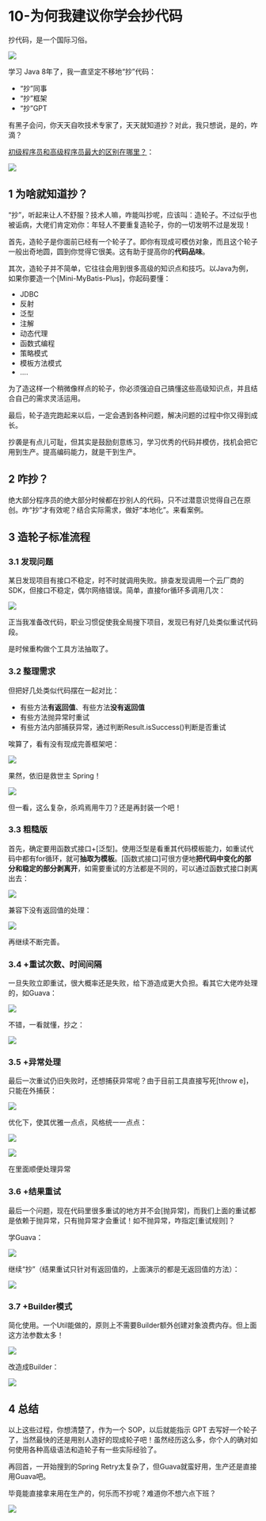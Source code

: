 # 10-为何我建议你学会抄代码

抄代码，是一个国际习俗。

![](https://my-img.javaedge.com.cn/javaedge-blog/2024/06/659320caf29f359a89fd16810fc5c980.png)

学习 Java 8年了，我一直坚定不移地“抄”代码：

- “抄”同事
- “抄”框架
- “抄”GPT

有黑子会问，你天天自吹技术专家了，天天就知道抄？对此，我只想说，是的，咋滴？

[初级程序员和高级程序员最大的区别在哪里？](https://www.zhihu.com/question/535763440/answer/3520330595)：

![](https://my-img.javaedge.com.cn/javaedge-blog/2024/06/e2d3242dd61a78244877ab66232f1922.png)

## 1 为啥就知道抄？

“抄”，听起来让人不舒服？技术人嘛，咋能叫抄呢，应该叫：造轮子。不过似乎也被诟病，大佬们肯定劝你：年轻人不要重复造轮子，你的一切发明不过是发现！

首先，造轮子是你面前已经有一个轮子了。即你有现成可模仿对象，而且这个轮子一般出奇地圆，圆到你觉得它很美。这有助于提高你的**代码品味**。

其次，造轮子并不简单，它往往会用到很多高级的知识点和技巧。以Java为例，如果你要造一个[Mini-MyBatis-Plus]，你起码要懂：

- JDBC
- 反射
- 泛型
- 注解
- 动态代理
- 函数式编程
- 策略模式
- 模板方法模式
- ....

为了造这样一个稍微像样点的轮子，你必须强迫自己搞懂这些高级知识点，并且结合自己的需求灵活运用。

最后，轮子造完跑起来以后，一定会遇到各种问题，解决问题的过程中你又得到成长。

抄袭是有点儿可耻，但其实是鼓励刻意练习，学习优秀的代码并模仿，找机会把它用到生产。提高编码能力，就是干到生产。

## 2 咋抄？

绝大部分程序员的绝大部分时候都在抄别人的代码，只不过潜意识觉得自己在原创。咋“抄”才有效呢？结合实际需求，做好“本地化”。来看案例。

## 3 造轮子标准流程

### 3.1 发现问题

某日发现项目有接口不稳定，时不时就调用失败。排查发现调用一个云厂商的SDK，但接口不稳定，偶尔网络错误。简单，直接for循环多调用几次：

![](https://my-img.javaedge.com.cn/javaedge-blog/2024/06/ec439712d1cf0218553873e794045f87.jpg)

正当我准备改代码，职业习惯促使我全局搜下项目，发现已有好几处类似重试代码段。

是时候重构做个工具方法抽取了。

### 3.2 整理需求

但把好几处类似代码摆在一起对比：

- 有些方法**有返回值**、有些方法**没有返回值**
- 有些方法抛异常时重试
- 有些方法内部捕获异常，通过判断Result.isSuccess()判断是否重试

唉算了，看有没有现成完善框架吧：

![](https://my-img.javaedge.com.cn/javaedge-blog/2024/06/33933d63ba159106ee2c7c5134cdf820.png)

果然，依旧是救世主 Spring！

![](https://my-img.javaedge.com.cn/javaedge-blog/2024/06/c3904a395e54ba3ac6c41da272f7e067.jpg)

但一看，这么复杂，杀鸡焉用牛刀？还是再封装一个吧！

### 3.3 粗糙版

首先，确定要用函数式接口+[泛型]。使用泛型是看重其代码模板能力，如重试代码中都有for循环，就可**抽取为模板**。[函数式接口]可很方便地**把代码中变化的部分和稳定的部分剥离开**，如需要重试的方法都是不同的，可以通过函数式接口剥离出去：

![](https://my-img.javaedge.com.cn/javaedge-blog/2024/06/77a3b84aa75582b0f53521f26ce26e73.jpg)

兼容下没有返回值的处理：

![](https://my-img.javaedge.com.cn/javaedge-blog/2024/06/bea04eefe1b913c18c57458b2744a722.jpg)

再继续不断完善。

### 3.4 +重试次数、时间间隔

一旦失败立即重试，很大概率还是失败，给下游造成更大负担。看其它大佬咋处理的，如Guava：

![](https://my-img.javaedge.com.cn/javaedge-blog/2024/06/5e39ce99901615fc97faeb897633a18e.jpg)

不错，一看就懂，抄之：

![](https://my-img.javaedge.com.cn/javaedge-blog/2024/06/7b44dccefb949d235e09a4a66a8d97f1.jpg)

### 3.5 +异常处理

最后一次重试仍旧失败时，还想捕获异常呢？由于目前工具直接写死[throw e]，只能在外捕获：

![](https://my-img.javaedge.com.cn/javaedge-blog/2024/06/c7d91e1e9ecaa2476fded6f1f245c281.jpg)

优化下，使其优雅一点点，风格统一一点点：

![](https://my-img.javaedge.com.cn/javaedge-blog/2024/06/2f68fa36bfd666ddfb4bcb2d26bf6814.jpg)



![](https://my-img.javaedge.com.cn/javaedge-blog/2024/06/34cda59fc8719de227735821016c52a7.jpg)

在里面顺便处理异常

### 3.6 +结果重试

最后一个问题，现在代码里很多重试的地方并不会[抛异常]，而我们上面的重试都是依赖于抛异常，只有抛异常才会重试！如不抛异常，咋指定[重试规则]？

学Guava：

![](https://my-img.javaedge.com.cn/javaedge-blog/2024/06/978d5595ddeac8cb105a68f294b8bc14.jpg)

继续“抄”（结果重试只针对有返回值的，上面演示的都是无返回值的方法）：

![](https://my-img.javaedge.com.cn/javaedge-blog/2024/06/ea28016965a21fe9416857cc09c246fb.jpg)

### 3.7 +Builder模式

简化使用。一个Util能做的，原则上不需要Builder额外创建对象浪费内存。但上面这方法参数太多！

![](https://my-img.javaedge.com.cn/javaedge-blog/2024/06/bcdcec5fe2b74675b78dca6a28d422b9.jpg)

改造成Builder：

![](https://my-img.javaedge.com.cn/javaedge-blog/2024/06/4efedd1d9e9c977c4b240e840ca39ea9.jpg)

## 4 总结

以上这些过程，你想清楚了，作为一个 SOP，以后就能指示 GPT 去写好一个轮子了，当然最快的还是用别人造好的现成轮子吧！虽然经历这么多，你个人的确对如何使用各种高级语法和造轮子有一些实际经验了。

再回首，一开始搜到的Spring Retry太复杂了，但Guava就蛮好用，生产还是直接用Guava吧。

毕竟能直接拿来用在生产的，何乐而不抄呢？难道你不想六点下班？

![](https://my-img.javaedge.com.cn/javaedge-blog/2024/06/132e8b48f104d0e2de273a18cfa1b42b.png)